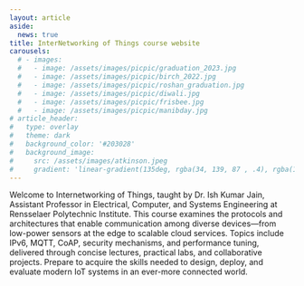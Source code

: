 ```yaml
---
layout: article
aside:
  news: true
title: InterNetworking of Things course website
carousels:
  # - images:
  #   - image: /assets/images/picpic/graduation_2023.jpg
  #   - image: /assets/images/picpic/birch_2022.jpg
  #   - image: /assets/images/picpic/roshan_graduation.jpg
  #   - image: /assets/images/picpic/diwali.jpg
  #   - image: /assets/images/picpic/frisbee.jpg
  #   - image: /assets/images/picpic/manibday.jpg
# article_header:
#   type: overlay
#   theme: dark
#   background_color: '#203028'
#   background_image:
#     src: /assets/images/atkinson.jpeg
#     gradient: 'linear-gradient(135deg, rgba(34, 139, 87 , .4), rgba(139, 34, 139, .4))'
---
```

<style>
  /* Inline CSS to change the title font size */
  h1 {
    font-size: 34px; /* You can adjust this value to suit your design needs */
  }
</style>

Welcome to Internetworking of Things, taught by Dr. Ish Kumar Jain, Assistant Professor in Electrical, Computer, and Systems Engineering at Rensselaer Polytechnic Institute. This course examines the protocols and architectures that enable communication among diverse devices—from low-power sensors at the edge to scalable cloud services. Topics include IPv6, MQTT, CoAP, security mechanisms, and performance tuning, delivered through concise lectures, practical labs, and collaborative projects. Prepare to acquire the skills needed to design, deploy, and evaluate modern IoT systems in an ever-more connected world.
<!-- #### Mission Statement
<!-- 
The mission of the overall group is to solve real-world problems by first identifying the right problems to solve, then creating a theoretical model and theoretical breakthrough and practical realization of those solutions, and iterate! --> 

<!-- {% include carousel.html height="50" unit="%" duration="7" number="1" %}
#### Research Overview
Our research group is at the forefront of developing innovative sensing, communication, and networking technologies to transform robotics, autonomous systems, and everyday devices. We tackle the full spectrum of challenges, from building an initial system prototype to understanding real problems, then developing a theoretical model, coming up with theoretical breakthroughs to practical prototype development for breakthroughs, and finally, deployment in the real world. -->



<!-- #### Key Research Areas 

<div><a href="https://wcsng.ucsd.edu/wireless-sensing.html"><img src="/assets/images/main_page/Slide2.JPG"  width="100%"/></a></div><hr>
<div><a href="https://wcsng.ucsd.edu/communication.html"><img src="/assets/images/main_page/Slide1.JPG"  width="100%"/></a></div><hr>
<div><a href="https://wcsng.ucsd.edu/backscatter.html"><img src="/assets/images/main_page/Slide3.JPG"  width="100%"/></a></div><hr>
<div><a href="https://wcsng.ucsd.edu/spectrum_sensing.html"><img src="/assets/images/main_page/Slide4.JPG"  width="100%"/></a></div><hr>
<div><a href="https://wcsng.ucsd.edu/vehicular.html"><img src="/assets/images/main_page/Slide5.JPG"  width="100%"/></a></div><hr>
<div><a href="https://wcsng.ucsd.edu/privacy.html"><img src="/assets/images/main_page/Slide6.JPG"  width="100%"/></a></div><hr> -->



<!--
### Wireless Sensing
We create cutting-edge sensing solutions to enhance the capabilities of robots and autonomous devices, including flexible robots and privacy-preserving localization techniques. We are pioneering next-generation localization systems for Industrial IoT 4.0, enabling safer and more efficient smart manufacturing, warehouse management, and private 5G networks. We have developed autonomous robots and deep-learning powered localization systems that enable easy-to-deploy location services, even in complex environments.

### Towards xG
We are overcoming the limitations of traditional mmWave connectivity to enable reliable, high-throughput communication for indoor and outdoor scenarios. We create new Massive MIMO architecture that is sustainable. We develop real-time RAN Intelligent Controller and AI algorithms for network optimization.



### Communication and Power Delivery for IoT Devices
We are developing ultra-low power WiFi communication and wireless power transfer technologies to dramatically improve the energy efficiency and connectivity of IoT devices. We build a low-power, long-range, and reliable backscatter systems. We improve the range of WiFi with smart surface deployment. We developed a universal sensing platform using wireless, batteryless RFID and flexible sensors.

### Spectrum Sensing
Sweep-Sensing 5 GHz in a milli-second: Sensing the entire spectrum with high-resolution and dynamic range in time, frequency, and space (wide-area) in cost efficiency is a need of the day and near-impossible. Such sensing would enable highly efficient communication, securing our communications and preserving our privacy.
Shipping the sensed spectrum data: Accurate spectrum sensing with just a single sensor generates 800 Mbps, which cannot be shipped in real-time. Enabling >1000x compression and shipping only necessary information.

### Autonomous Vehicles
We developed perception in bad-weather using Radar-based sensors and Enabled Cameras to perceive the depth in a sensor fusion approach.

### Security and Privacy
We expose the vulnerability of RF communication and sensing systems (e.g., spoofing automotive radars, jamming communication radios ) and prepare appropriate counter-measures to protect communication and sensing systems.

-->


<!-- #### Our Approach
We embrace a holistic approach to research, combining fundamental theoretical exploration with practical implementation. We design and build prototypes to test and refine our concepts, ensuring our solutions are not only innovative but also practical and deployable in the real world. -->


